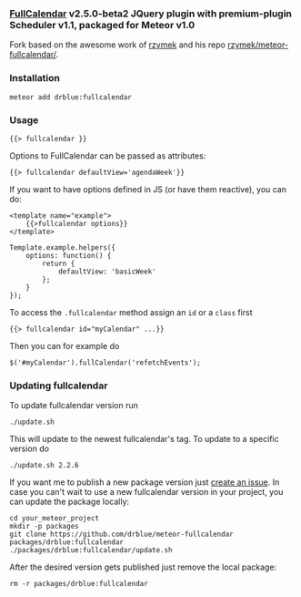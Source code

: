 ### [FullCalendar](http://fullcalendar.io/) v2.5.0-beta2 JQuery plugin with premium-plugin Scheduler v1.1, packaged for Meteor v1.0 ###

Fork based on the awesome work of [rzymek](https://github.com/rzymek/) and his repo [rzymek/meteor-fullcalendar/](https://github.com/rzymek/meteor-fullcalendar/).

### Installation ###

    meteor add drblue:fullcalendar

### Usage ###

    {{> fullcalendar }}

Options to FullCalendar can be passed as attributes:

    {{> fullcalendar defaultView='agendaWeek'}}
    
If you want to have options defined in JS (or have them reactive), you can do:

    <template name="example">
        {{>fullcalendar options}}
    </template>

    Template.example.helpers({
        options: function() {
            return {
                defaultView: 'basicWeek'
            };
        }
    });

To access the `.fullcalendar` method assign an `id` or a `class` first

    {{> fullcalendar id="myCalendar" ...}}

Then you can for example do

    $('#myCalendar').fullCalendar('refetchEvents');

### Updating fullcalendar ###

To update fullcalendar version run

    ./update.sh
This will update to the newest fullcalendar's tag.
To update to a specific version do

    ./update.sh 2.2.6

If you want me to publish a new package version just [create an issue](https://github.com/drblue/meteor-fullcalendar/issues/new).
In case you can't wait to use a new fullcalendar version in your project, you can update the package locally:

    cd your_meteor_project
    mkdir -p packages
    git clone https://github.com/drblue/meteor-fullcalendar packages/drblue:fullcalendar
    ./packages/drblue:fullcalendar/update.sh

After the desired version gets published just remove the local package:

    rm -r packages/drblue:fullcalendar

